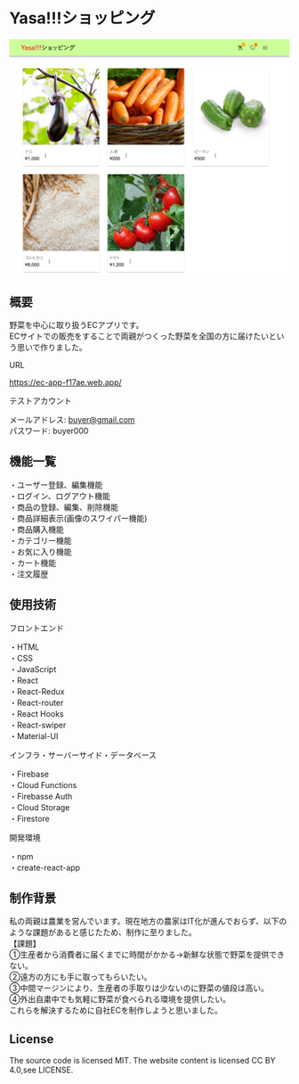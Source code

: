 # Yasa!!!ショッピング
![トップ画像](src/assets/img/src/topimage.png)

## 概要
野菜を中心に取り扱うECアプリです。  
ECサイトでの販売をすることで両親がつくった野菜を全国の方に届けたいという思いで作りました。

URL

<https://ec-app-f17ae.web.app/>

テストアカウント

メールアドレス: buyer@gmail.com  
パスワード: buyer000

## 機能一覧
・ユーザー登録、編集機能  
・ログイン、ログアウト機能  
・商品の登録、編集、削除機能  
・商品詳細表示(画像のスワイパー機能)  
・商品購入機能  
・カテゴリー機能  
・お気に入り機能  
・カート機能  
・注文履歴  

## 使用技術
フロントエンド

・HTML  
・CSS  
・JavaScript  
・React  
・React-Redux  
・React-router  
・React Hooks  
・React-swiper  
・Material-UI  

インフラ・サーバーサイド・データベース

・Firebase  
・Cloud Functions  
・Firebasse Auth  
・Cloud Storage  
・Firestore  

開発環境

・npm  
・create-react-app  

## 制作背景
私の両親は農業を営んでいます。現在地方の農家はIT化が進んでおらず、以下のような課題があると感じたため、制作に至りました。  
【課題】  
①生産者から消費者に届くまでに時間がかかる→新鮮な状態で野菜を提供できない。  
②遠方の方にも手に取ってもらいたい。  
③中間マージンにより、生産者の手取りは少ないのに野菜の値段は高い。  
④外出自粛中でも気軽に野菜が食べられる環境を提供したい。  
これらを解決するために自社ECを制作しようと思いました。  

## License
The source code is licensed MIT. The website content is licensed CC BY 4.0,see LICENSE.

